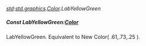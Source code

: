 _[std](../../modules/std/std-module.md):[std.graphics](../../modules/std/std-graphics.md).[Color](../../modules/std/std-graphics-color.md).LabYellowGreen_
##### Const LabYellowGreen:[Color](../../modules/std/std-graphics-color.md)
LabYellowGreen. Equivalent to New Color( .61,.73,.25 ).

